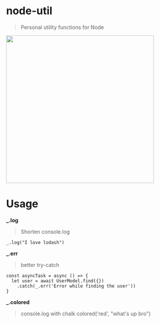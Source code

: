 # node-util
> Personal utility functions for Node

<img src="http://i.imgur.com/rnw6meJ.jpg" width="400"/>

# Usage

**_.log**
> Shorten console.log
```
_.log("I love lodash")
```

**_.err**
> better try-catch
```
const asyncTask = async () => {
  let user = await UserModel.find({})
    .catch(_.err('Error while finding the user'))
}
```

**_.colored**
> console.log with chalk
colored('red', "what's up bro")
```
